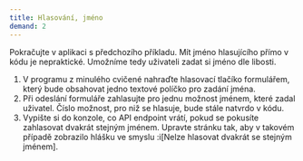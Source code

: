 ```yaml
---
title: Hlasování, jméno
demand: 2
---
```


Pokračujte v aplikaci s předchozího příkladu. Mít jméno hlasujícího přímo v kódu je nepraktické. Umožníme tedy uživateli zadat si jméno dle libosti.

1. V programu z minulého cvičené nahraďte hlasovací tlačíko formulářem, který bude obsahovat jedno textové políčko pro zadání jména.
1. Při odeslání formuláře zahlasujte pro jednu možnost jménem, které zadal uživatel. Číslo možnost, pro niž se hlasuje, bude stále natvrdo v kódu.
1. Vypište si do konzole, co API endpoint vrátí, pokud se pokusíte zahlasovat dvakrát stejným jménem. Upravte stránku tak, aby v takovém případě zobrazilo hlášku ve smyslu :i[Nelze hlasovat dvakrát se stejným jménem].
